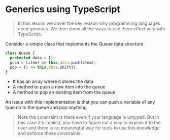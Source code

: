 # Generics using TypeScript
> In this lesson we cover the key reason why programming languages need generics. We then show all the ways to use them effectively with TypeScript.

Consider a simple class that implements the Queue data structure 

```js
class Queue {
  protected data = [];
  push = (item) => this.data.push(item);
  pop = () => this.data.shift();
}
```
* It has an array where it stores the data
* A method to push a new item into the queue 
* A method to pop an existing item from the queue

An issue with this implementation is that you can push a variable of any type on to the queue and pop anything


> Note the constraint is there even if your language is untyped. But in this case it's implicit, you have to figure out a way to explain it to the user and there is no meaningful way for tools to use this knowledge and enforce these constraints.

